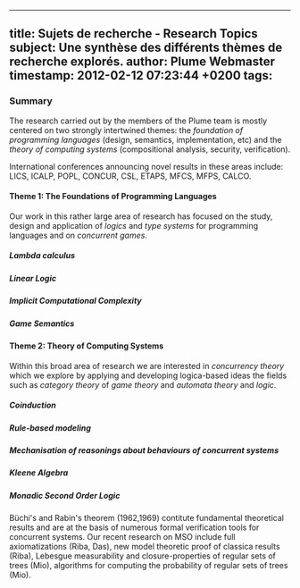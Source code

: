 
---
title: Sujets de recherche - Research Topics
subject: Une synthèse des différents thèmes de recherche explorés.
author: Plume Webmaster
timestamp: 2012-02-12 07:23:44 +0200
tags: 
---

### Summary

The research carried out by the members of the Plume team is mostly centered on two strongly intertwined themes: the _foundation of programming languages_ (design, semantics, implementation, etc) and the _theory of computing systems_ (compositional analysis, security, verification).

International conferences announcing novel results in these areas include: LICS, ICALP, POPL, CONCUR, CSL, ETAPS, MFCS, MFPS, CALCO.

#### Theme 1: The Foundations of Programming Languages

Our work in this rather large area of research has focused on the study, design and application of _logics_ and _type systems_ for programming languages and on _concurrent games_.   

##### Lambda calculus

##### Linear Logic

##### Implicit Computational Complexity

##### Game Semantics


#### Theme 2: Theory of Computing Systems

Within this broad area of research we are interested in _concurrency theory_  which we explore by applying and developing logica-based ideas the fields such as _category theory_ of _game theory_ and _automata theory_ and _logic_.


##### Coinduction

##### Rule-based modeling

##### Mechanisation of reasonings about behaviours of concurrent systems

##### Kleene Algebra

##### Monadic Second Order Logic
Büchi's and Rabin's theorem (1962,1969) contitute fundamental theoretical results and are at the basis of numerous formal verification tools for concurrent systems. Our recent research on MSO include full axiomatizations (Riba, Das), new model theoretic proof of classica results (Riba), Lebesgue measurability and closure-properties of regular sets of trees (Mio), algorithms for computing the probability of regular sets of trees (Mio).


